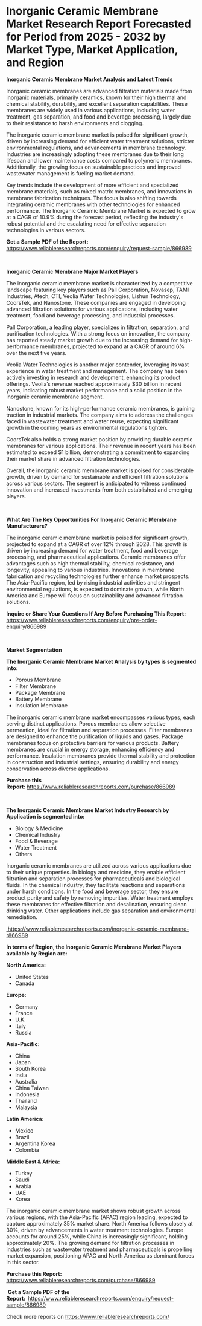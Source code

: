 <p><h1>Inorganic Ceramic Membrane Market Research Report Forecasted for Period from 2025 -  2032 by Market Type, Market Application, and Region</h1></p><p><strong>Inorganic Ceramic Membrane Market Analysis and Latest Trends</strong></p>
<p><p>Inorganic ceramic membranes are advanced filtration materials made from inorganic materials, primarily ceramics, known for their high thermal and chemical stability, durability, and excellent separation capabilities. These membranes are widely used in various applications, including water treatment, gas separation, and food and beverage processing, largely due to their resistance to harsh environments and clogging.</p><p>The inorganic ceramic membrane market is poised for significant growth, driven by increasing demand for efficient water treatment solutions, stricter environmental regulations, and advancements in membrane technology. Industries are increasingly adopting these membranes due to their long lifespan and lower maintenance costs compared to polymeric membranes. Additionally, the growing focus on sustainable practices and improved wastewater management is fueling market demand.</p><p>Key trends include the development of more efficient and specialized membrane materials, such as mixed matrix membranes, and innovations in membrane fabrication techniques. The focus is also shifting towards integrating ceramic membranes with other technologies for enhanced performance. The Inorganic Ceramic Membrane Market is expected to grow at a CAGR of 10.9% during the forecast period, reflecting the industry's robust potential and the escalating need for effective separation technologies in various sectors.</p></p>
<p><strong>Get a Sample PDF of the Report:&nbsp;</strong> <a href="https://www.reliableresearchreports.com/enquiry/request-sample/866989?utm_campaign=3275&utm_medium=2&utm_source=Github&utm_content=ia&utm_term=01042025&utm_id=inorganic-ceramic-membrane">https://www.reliableresearchreports.com/enquiry/request-sample/866989</a></p>
<p>&nbsp;</p>
<p><strong>Inorganic Ceramic Membrane Major Market Players</strong></p>
<p><p>The inorganic ceramic membrane market is characterized by a competitive landscape featuring key players such as Pall Corporation, Novasep, TAMI Industries, Atech, CTI, Veolia Water Technologies, Lishun Technology, CoorsTek, and Nanostone. These companies are engaged in developing advanced filtration solutions for various applications, including water treatment, food and beverage processing, and industrial processes.</p><p>Pall Corporation, a leading player, specializes in filtration, separation, and purification technologies. With a strong focus on innovation, the company has reported steady market growth due to the increasing demand for high-performance membranes, projected to expand at a CAGR of around 6% over the next five years. </p><p>Veolia Water Technologies is another major contender, leveraging its vast experience in water treatment and management. The company has been actively investing in research and development, enhancing its product offerings. Veolia’s revenue reached approximately $30 billion in recent years, indicating robust market performance and a solid position in the inorganic ceramic membrane segment.</p><p>Nanostone, known for its high-performance ceramic membranes, is gaining traction in industrial markets. The company aims to address the challenges faced in wastewater treatment and water reuse, expecting significant growth in the coming years as environmental regulations tighten.</p><p>CoorsTek also holds a strong market position by providing durable ceramic membranes for various applications. Their revenue in recent years has been estimated to exceed $1 billion, demonstrating a commitment to expanding their market share in advanced filtration technologies.</p><p>Overall, the inorganic ceramic membrane market is poised for considerable growth, driven by demand for sustainable and efficient filtration solutions across various sectors. The segment is anticipated to witness continued innovation and increased investments from both established and emerging players.</p></p>
<p>&nbsp;</p>
<p><strong>What Are The Key Opportunities For Inorganic Ceramic Membrane Manufacturers?</strong></p>
<p><p>The inorganic ceramic membrane market is poised for significant growth, projected to expand at a CAGR of over 12% through 2028. This growth is driven by increasing demand for water treatment, food and beverage processing, and pharmaceutical applications. Ceramic membranes offer advantages such as high thermal stability, chemical resistance, and longevity, appealing to various industries. Innovations in membrane fabrication and recycling technologies further enhance market prospects. The Asia-Pacific region, led by rising industrial activities and stringent environmental regulations, is expected to dominate growth, while North America and Europe will focus on sustainability and advanced filtration solutions.</p></p>
<p><strong>Inquire or Share Your Questions If Any Before Purchasing This Report:</strong> <a href="https://www.reliableresearchreports.com/enquiry/pre-order-enquiry/866989?utm_campaign=3275&utm_medium=2&utm_source=Github&utm_content=ia&utm_term=01042025&utm_id=inorganic-ceramic-membrane">https://www.reliableresearchreports.com/enquiry/pre-order-enquiry/866989</a></p>
<p>&nbsp;</p>
<p><strong>Market Segmentation</strong></p>
<p><strong>The Inorganic Ceramic Membrane Market Analysis by types is segmented into:</strong></p>
<p><ul><li>Porous Membrane</li><li>Filter Membrane</li><li>Package Membrane</li><li>Battery Membrane</li><li>Insulation Membrane</li></ul></p>
<p><p>The inorganic ceramic membrane market encompasses various types, each serving distinct applications. Porous membranes allow selective permeation, ideal for filtration and separation processes. Filter membranes are designed to enhance the purification of liquids and gases. Package membranes focus on protective barriers for various products. Battery membranes are crucial in energy storage, enhancing efficiency and performance. Insulation membranes provide thermal stability and protection in construction and industrial settings, ensuring durability and energy conservation across diverse applications.</p></p>
<p><strong>Purchase this Report:&nbsp;</strong><a href="https://www.reliableresearchreports.com/purchase/866989?utm_campaign=3275&utm_medium=2&utm_source=Github&utm_content=ia&utm_term=01042025&utm_id=inorganic-ceramic-membrane">https://www.reliableresearchreports.com/purchase/866989</a></p>
<p>&nbsp;</p>
<p><strong>The Inorganic Ceramic Membrane Market Industry Research by Application is segmented into:</strong></p>
<p><ul><li>Biology & Medicine</li><li>Chemical Industry</li><li>Food & Beverage</li><li>Water Treatment</li><li>Others</li></ul></p>
<p><p>Inorganic ceramic membranes are utilized across various applications due to their unique properties. In biology and medicine, they enable efficient filtration and separation processes for pharmaceuticals and biological fluids. In the chemical industry, they facilitate reactions and separations under harsh conditions. In the food and beverage sector, they ensure product purity and safety by removing impurities. Water treatment employs these membranes for effective filtration and desalination, ensuring clean drinking water. Other applications include gas separation and environmental remediation.</p></p>
<p><a href="https://www.reliableresearchreports.com/inorganic-ceramic-membrane-r866989?utm_campaign=3275&utm_medium=2&utm_source=Github&utm_content=ia&utm_term=01042025&utm_id=inorganic-ceramic-membrane">&nbsp;https://www.reliableresearchreports.com/inorganic-ceramic-membrane-r866989</a></p>
<p><strong>In terms of Region, the Inorganic Ceramic Membrane Market Players available by Region are:</strong></p>
<p>
    <p> <strong> North America: </strong>
        <ul>
            <li>United States</li>
            <li>Canada</li>
        </ul>
        </p> 
    <p> <strong> Europe: </strong>
        <ul>
            <li>Germany</li>
            <li>France</li>
            <li>U.K.</li>
            <li>Italy</li>
            <li>Russia</li>
        </ul>
        </p> 
    <p> <strong> Asia-Pacific: </strong>
        <ul>
            <li>China</li>
            <li>Japan</li>
            <li>South Korea</li>
            <li>India</li>
            <li>Australia</li>
            <li>China Taiwan</li>
            <li>Indonesia</li>
            <li>Thailand</li>
            <li>Malaysia</li>
        </ul>
        </p> 
    <p> <strong> Latin America: </strong>
        <ul>
            <li>Mexico</li>
            <li>Brazil</li>
            <li>Argentina Korea</li>
            <li>Colombia</li>
        </ul>
        </p> 
    <p> <strong> Middle East & Africa: </strong>
        <ul>
            <li>Turkey</li>
            <li>Saudi</li>
            <li>Arabia</li>
            <li>UAE</li>
            <li>Korea</li>
        </ul>
    </p>
    </p>
<p><p>The inorganic ceramic membrane market shows robust growth across various regions, with the Asia-Pacific (APAC) region leading, expected to capture approximately 35% market share. North America follows closely at 30%, driven by advancements in water treatment technologies. Europe accounts for around 25%, while China is increasingly significant, holding approximately 20%. The growing demand for filtration processes in industries such as wastewater treatment and pharmaceuticals is propelling market expansion, positioning APAC and North America as dominant forces in this sector.</p></p>
<p><strong>Purchase this Report: </strong><a href="https://www.reliableresearchreports.com/purchase/866989?utm_campaign=3275&utm_medium=2&utm_source=Github&utm_content=ia&utm_term=01042025&utm_id=inorganic-ceramic-membrane">https://www.reliableresearchreports.com/purchase/866989</a></p>
<p>&nbsp;<strong>Get a Sample PDF of the Report:&nbsp;&nbsp;</strong><a href="https://www.reliableresearchreports.com/enquiry/request-sample/866989?utm_campaign=3275&utm_medium=2&utm_source=Github&utm_content=ia&utm_term=01042025&utm_id=inorganic-ceramic-membrane">https://www.reliableresearchreports.com/enquiry/request-sample/866989</a></p>
<p><strong></strong></p>
<p>Check more reports on <a href="https://www.reliableresearchreports.com/?utm_campaign=3275&utm_medium=2&utm_source=Github&utm_content=ia&utm_term=01042025&utm_id=inorganic-ceramic-membrane">https://www.reliableresearchreports.com/</a></p>